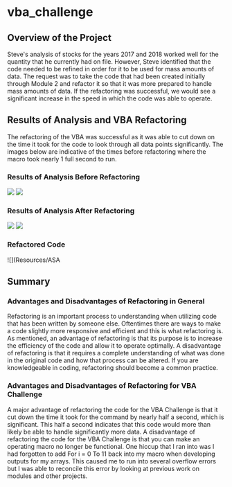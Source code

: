 # vba_challenge
## Overview of the Project
Steve's analysis of stocks for the years 2017 and 2018 worked well for the quantity that he currently had on file. However, Steve identified that the code needed to be refined in order for it to be used for mass amounts of data. The request was to take the code that had been created initially through Module 2 and refactor it so that it was more prepared to handle mass amounts of data. If the refactoring was successful, we would see a significant increase in the speed in which the code was able to operate.
## Results of Analysis and VBA Refactoring
The refactoring of the VBA was successful as it was able to cut down on the time it took for the code to look through all data points significantly. The images below are indicative of the times before refactoring where the macro took nearly 1 full second to run. 
### Results of Analysis Before Refactoring
![](Resources/2018_AFA.png)
![](Resources/2017_AFA.png)
### Results of Analysis After Refactoring
![](Resources/2018_AFAR.png)
![](Resources/2017_AFAR.png)
### Refactored Code
![](Resources/ASA
## Summary
### Advantages and Disadvantages of Refactoring in General
Refactoring is an important process to understanding when utilizing code that has been written by someone else. Oftentimes there are ways to make a code slightly more responsive and efficient and this is what refactoring is. As mentioned, an advantage of refactoring is that its purpose is to increase the efficiency of the code and allow it to operate optimally. A disadvantage of refactoring is that it requires a complete understanding of what was done in the original code and how that process can be altered. If you are knowledgeable in coding, refactoring should become a common practice. 
### Advantages and Disadvantages of Refactoring for VBA Challenge
A major advantage of refactoring the code for the VBA Challenge is that it cut down the time it took for the command by nearly half a second, which is significant. This half a second indicates that this code would more than likely be able to handle significantly more data. 
A disadvantage of refactoring the code for the VBA Challenge is that you can make an operating macro no longer be functional. One hiccup that I ran into was I had forgotten to add For i = 0 To 11 back into my macro when developing outputs for my arrays. This caused me to run into several overflow errors but I was able to reconcile this error by looking at previous work on modules and other projects. 
